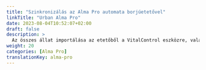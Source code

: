 ```yaml
---
title: "Szinkronizálás az Alma Pro automata borjúetetővel"
linkTitle: "Urban Alma Pro"
date: 2023-08-04T10:52:07+02:00
draft: false
description: >
  Az összes állat importálása az etetőből a VitalControl eszközre, valamint a rögzített hőmérsékletek, súlyok és állatértékelések átvitele az etetőbe.
weight: 20
categories: [Alma Pro]
translationKey: alma-pro
---
```

